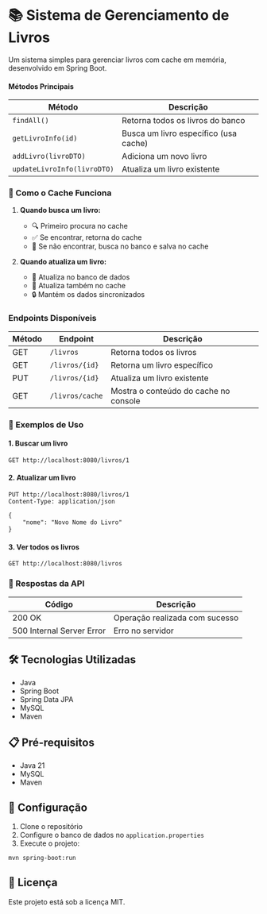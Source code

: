 # 📚 Sistema de Gerenciamento de Livros

Um sistema simples para gerenciar livros com cache em memória, desenvolvido em Spring Boot.


#### Métodos Principais
| Método | Descrição |
|--------|-----------|
| `findAll()` | Retorna todos os livros do banco |
| `getLivroInfo(id)` | Busca um livro específico (usa cache) |
| `addLivro(livroDTO)` | Adiciona um novo livro |
| `updateLivroInfo(livroDTO)` | Atualiza um livro existente |

### 🔄 Como o Cache Funciona

1. **Quando busca um livro:**
   - 🔍 Primeiro procura no cache
   - ✅ Se encontrar, retorna do cache
   - 🔄 Se não encontrar, busca no banco e salva no cache

2. **Quando atualiza um livro:**
   - 💾 Atualiza no banco de dados
   - 🔄 Atualiza também no cache
   - 🔒 Mantém os dados sincronizados


### Endpoints Disponíveis

| Método | Endpoint | Descrição |
|--------|----------|-----------|
| GET | `/livros` | Retorna todos os livros |
| GET | `/livros/{id}` | Retorna um livro específico |
| PUT | `/livros/{id}` | Atualiza um livro existente |
| GET | `/livros/cache` | Mostra o conteúdo do cache no console |

### 📝 Exemplos de Uso

#### 1. Buscar um livro
```http
GET http://localhost:8080/livros/1
```

#### 2. Atualizar um livro
```http
PUT http://localhost:8080/livros/1
Content-Type: application/json

{
    "nome": "Novo Nome do Livro"
}
```

#### 3. Ver todos os livros
```http
GET http://localhost:8080/livros
```

### 📡 Respostas da API

| Código | Descrição |
|--------|-----------|
| 200 OK | Operação realizada com sucesso |
| 500 Internal Server Error | Erro no servidor |

## 🛠️ Tecnologias Utilizadas

- Java
- Spring Boot
- Spring Data JPA
- MySQL
- Maven

## 📋 Pré-requisitos

- Java 21
- MySQL
- Maven

## 🔧 Configuração

1. Clone o repositório
2. Configure o banco de dados no `application.properties`
3. Execute o projeto:
```bash
mvn spring-boot:run
```

## 📝 Licença

Este projeto está sob a licença MIT. 
